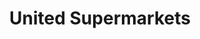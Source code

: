 ---
title: "United Supermarkets"
url: /amarillo/united-supermarkets-east-amarillo-boulevard/
shop: Supermarkt
---